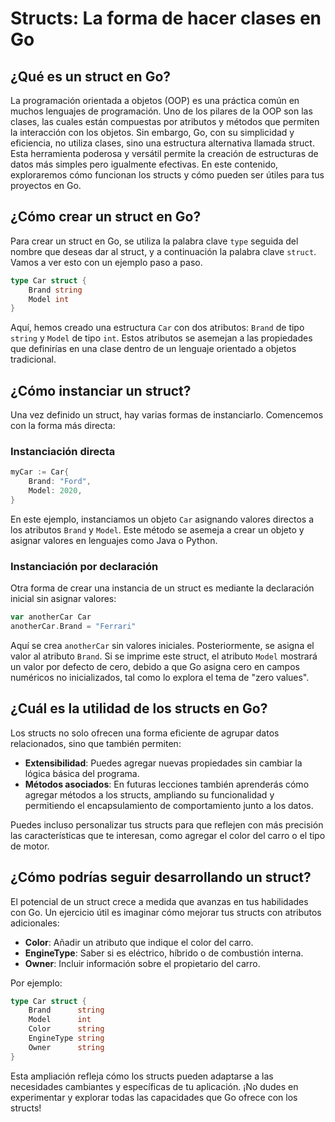 # Structs: La forma de hacer clases en Go

## ¿Qué es un struct en Go?

La programación orientada a objetos (OOP) es una práctica común en muchos lenguajes de programación. Uno de los pilares de la OOP son las clases, las cuales están compuestas por atributos y métodos que permiten la interacción con los objetos. Sin embargo, Go, con su simplicidad y eficiencia, no utiliza clases, sino una estructura alternativa llamada struct. Esta herramienta poderosa y versátil permite la creación de estructuras de datos más simples pero igualmente efectivas. En este contenido, exploraremos cómo funcionan los structs y cómo pueden ser útiles para tus proyectos en Go.

## ¿Cómo crear un struct en Go?

Para crear un struct en Go, se utiliza la palabra clave `type` seguida del nombre que deseas dar al struct, y a continuación la palabra clave `struct`. Vamos a ver esto con un ejemplo paso a paso.

```go
type Car struct {
    Brand string
    Model int
}
```

Aquí, hemos creado una estructura `Car` con dos atributos: `Brand` de tipo `string` y `Model` de tipo `int`. Estos atributos se asemejan a las propiedades que definirías en una clase dentro de un lenguaje orientado a objetos tradicional.

## ¿Cómo instanciar un struct?

Una vez definido un struct, hay varias formas de instanciarlo. Comencemos con la forma más directa:

### Instanciación directa

```go
myCar := Car{
    Brand: "Ford",
    Model: 2020,
}
```

En este ejemplo, instanciamos un objeto `Car` asignando valores directos a los atributos `Brand` y `Model`. Este método se asemeja a crear un objeto y asignar valores en lenguajes como Java o Python.

### Instanciación por declaración

Otra forma de crear una instancia de un struct es mediante la declaración inicial sin asignar valores:

```go
var anotherCar Car
anotherCar.Brand = "Ferrari"
```

Aquí se crea `anotherCar` sin valores iniciales. Posteriormente, se asigna el valor al atributo `Brand`. Si se imprime este struct, el atributo `Model` mostrará un valor por defecto de cero, debido a que Go asigna cero en campos numéricos no inicializados, tal como lo explora el tema de "zero values".

## ¿Cuál es la utilidad de los structs en Go?

Los structs no solo ofrecen una forma eficiente de agrupar datos relacionados, sino que también permiten:

- **Extensibilidad**: Puedes agregar nuevas propiedades sin cambiar la lógica básica del programa.
- **Métodos asociados**: En futuras lecciones también aprenderás cómo agregar métodos a los structs, ampliando su funcionalidad y permitiendo el encapsulamiento de comportamiento junto a los datos.

Puedes incluso personalizar tus structs para que reflejen con más precisión las características que te interesan, como agregar el color del carro o el tipo de motor.

## ¿Cómo podrías seguir desarrollando un struct?

El potencial de un struct crece a medida que avanzas en tus habilidades con Go. Un ejercicio útil es imaginar cómo mejorar tus structs con atributos adicionales:

- **Color**: Añadir un atributo que indique el color del carro.
- **EngineType**: Saber si es eléctrico, híbrido o de combustión interna.
- **Owner**: Incluir información sobre el propietario del carro.

Por ejemplo:

```go
type Car struct {
    Brand      string
    Model      int
    Color      string
    EngineType string
    Owner      string
}
```

Esta ampliación refleja cómo los structs pueden adaptarse a las necesidades cambiantes y específicas de tu aplicación. ¡No dudes en experimentar y explorar todas las capacidades que Go ofrece con los structs!
